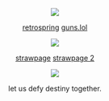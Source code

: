 
<p align="center">
  <img src="https://64.media.tumblr.com/3131c31b779540a016e03256bc618b38/42d997020b109ec7-97/s540x810/3e25311281920fda7a4058c613fa966ccb3376b8.pnj" />
</p>

<p align="center">
<a href="https://retrospring.net/@pregnantgeto">retrospring</a> <a href="https://guns.lol/sukunagod">guns.lol</a>
</p>


<p align="center">
  <img src="https://media3.giphy.com/media/v1.Y2lkPTc5MGI3NjExYWw2ODR0bW1mYm9qaGM0ODZteGppeXE2enhvZmRnb3Z1eG12eXpzbiZlcD12MV9pbnRlcm5hbF9naWZfYnlfaWQmY3Q9Zw/a3CBHkxecwSNvqvkIL/giphy.gif" />
</p>

<p align="center">
<a href="https://sephirothd.straw.page">strawpage</a> <a href="https://rickygrimes.straw.page">strawpage 2</a>
</p>

<p align="center">
  <img src="https://64.media.tumblr.com/0bf1dd8865a8b4a3cf37b6913f7c4be1/42d997020b109ec7-40/s540x810/99cf837fb6239b22b7b468219032b237cfce0cfb.pnj" />
</p>

<p align="center">
let us defy destiny together.
</p>
